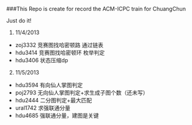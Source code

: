 ###This Repo is create for record the ACM-ICPC train for ChuangChun

Just do it!

1. 11/4/2013
  * zoj3332  竞赛图找哈密顿路 通过链表
  * hdu3414  竞赛图找哈密顿环 枚举判定
  * hdu3406  状态压缩dp
2. 11/5/2013
  * hdu3594  有向仙人掌图判定
  * poj2793  无向仙人掌图判定+求生成子图个数（还未写）
  * hdu2444  二分图判定+最大匹配
  * ural1742 求强联通分量
  * hdu4685  强联通分量，建图是关键
